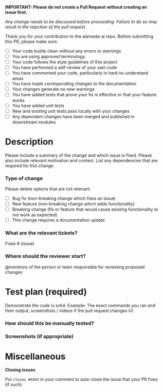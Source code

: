 **IMPORTANT: Please do not create a Pull Request without creating an issue first.**

*Any change needs to be discussed before proceeding. Failure to do so may result in the rejection of the pull request.*

Thank you for your contribution to the alameda-ai repo. 
Before submitting this PR, please make sure:

- [ ] Your code builds clean without any errors or warnings
- [ ] You are using approved terminology
- [ ] Your code follows the style guidelines of this project
- [ ] You have performed a self-review of your own code
- [ ] You have commented your code, particularly in hard-to-understand areas
- [ ] You have made corresponding changes to the documentation
- [ ] Your changes generate no new warnings
- [ ] You have added tests that prove your fix is effective or that your feature works
- [ ] You have added unit tests
- [ ] New and existing unit tests pass locally with your changes
- [ ] Any dependent changes have been merged and published in downstream modules

# Description

Please include a summary of the change and which issue is fixed. Please also include relevant motivation and context. List any dependencies that are required for this change.

<!-- Example: When "Adding a function to do X", explain why it is necessary to have a way to do X. -->

### Type of change

Please delete options that are not relevant.

- [ ] Bug fix (non-breaking change which fixes an issue)
- [ ] New feature (non-breaking change which adds functionality)
- [ ] Breaking change (fix or feature that would cause existing functionality to not work as expected)
- [ ] This change requires a documentation update

### What are the relevant tickets?
Fixes # (issue)

### Where should the reviewer start?

@mentions of the person or team responsible for reviewing proposed changes

# Test plan (required)

Demonstrate the code is solid. Example: The exact commands you ran and their output, screenshots / videos if the pull request changes UI.

<!-- Make sure tests pass on both Travis and Circle CI. -->

### How should this be manually tested?

### Screenshots (if appropriate)


# Miscellaneous

**Closing issues**

Put `closes #XXXX` in your comment to auto-close the issue that your PR fixes (if such).

